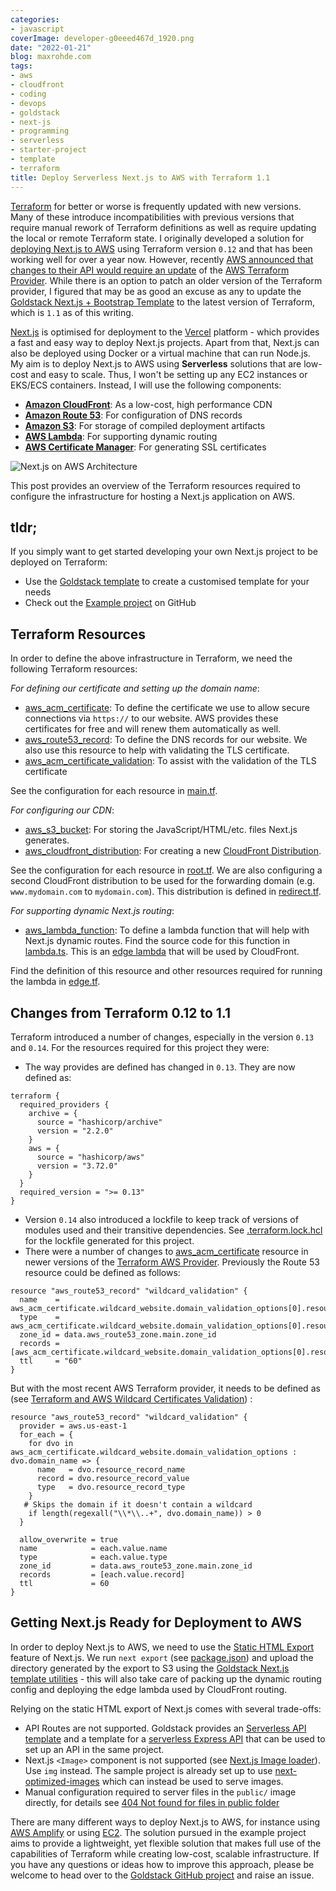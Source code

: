 ```yaml
---
categories:
- javascript
coverImage: developer-g0eeed467d_1920.png
date: "2022-01-21"
blog: maxrohde.com
tags:
- aws
- cloudfront
- coding
- devops
- goldstack
- next-js
- programming
- serverless
- starter-project
- template
- terraform
title: Deploy Serverless Next.js to AWS with Terraform 1.1
---
```


[Terraform](https://www.terraform.io/) for better or worse is frequently updated with new versions. Many of these introduce incompatibilities with previous versions that require manual rework of Terraform definitions as well as require updating the local or remote Terraform state. I originally developed a solution for [deploying Next.js to AWS](https://maxrohde.com/2021/01/30/deploy-next-js-to-aws/) using Terraform version `0.12` and that has been working well for over a year now. However, recently [AWS announced that changes to their API would require an update](https://github.com/goldstack/goldstack/issues/57) of the [AWS Terraform Provider](https://registry.terraform.io/providers/hashicorp/aws/latest/docs). While there is an option to patch an older version of the Terraform provider, I figured that may be as good an excuse as any to update the [Goldstack Next.js + Bootstrap Template](https://goldstack.party/templates/nextjs-bootstrap) to the latest version of Terraform, which is `1.1` as of this writing.

[Next.js](https://nextjs.org/) is optimised for deployment to the [Vercel](https://vercel.com/) platform - which provides a fast and easy way to deploy Next.js projects. Apart from that, Next.js can also be deployed using Docker or a virtual machine that can run Node.js. My aim is to deploy Next.js to AWS using **Serverless** solutions that are low-cost and easy to scale. Thus, I won't be setting up any EC2 instances or EKS/ECS containers. Instead, I will use the following components:

- [**Amazon CloudFront**](https://aws.amazon.com/cloudfront/): As a low-cost, high performance CDN
- [**Amazon Route 53**](https://aws.amazon.com/route53/): For configuration of DNS records
- [**Amazon S3**](https://aws.amazon.com/s3/): For storage of compiled deployment artifacts
- [**AWS Lambda**](https://aws.amazon.com/lambda/): For supporting dynamic routing
- [**AWS Certificate Manager**](https://aws.amazon.com/certificate-manager/): For generating SSL certificates

![Next.js on AWS Architecture](https://cdn.goldstack.party/img/202201/aws_next_js_architecture.svg)

This post provides an overview of the Terraform resources required to configure the infrastructure for hosting a Next.js application on AWS.

## tldr;

If you simply want to get started developing your own Next.js project to be deployed on Terraform:

- Use the [Goldstack template](https://goldstack.party/templates/nextjs-bootstrap) to create a customised template for your needs
- Check out the [Example project](https://github.com/mxro/nextjs_aws_terraform#readme) on GitHub

## Terraform Resources

In order to define the above infrastructure in Terraform, we need the following Terraform resources:

_For defining our certificate and setting up the domain name_:

- [aws_acm_certificate](https://registry.terraform.io/providers/hashicorp/aws/latest/docs/resources/acm_certificate): To define the certificate we use to allow secure connections via `https://` to our website. AWS provides these certificates for free and will renew them automatically as well.
- [aws_route53_record](https://registry.terraform.io/providers/hashicorp/aws/latest/docs/resources/route53_record): To define the DNS records for our website. We also use this resource to help with validating the TLS certificate.
- [aws_acm_certificate_validation](https://registry.terraform.io/providers/hashicorp/aws/latest/docs/resources/acm_certificate_validation): To assist with the validation of the TLS certificate

See the configuration for each resource in [main.tf](https://github.com/mxro/nextjs_aws_terraform/blob/master/packages/app-nextjs-bootstrap/infra/aws/main.tf).

_For configuring our CDN_:

- [aws_s3_bucket](https://registry.terraform.io/providers/hashicorp/aws/latest/docs/resources/s3_bucket): For storing the JavaScript/HTML/etc. files Next.js generates.
- [aws_cloudfront_distribution](https://registry.terraform.io/providers/hashicorp/aws/latest/docs/resources/cloudfront_distribution): For creating a new [CloudFront Distribution](https://docs.aws.amazon.com/AmazonCloudFront/latest/DeveloperGuide/distribution-working-with.html).

See the configuration for each resource in [root.tf](https://github.com/mxro/nextjs_aws_terraform/blob/master/packages/app-nextjs-bootstrap/infra/aws/root.tf). We are also configuring a second CloudFront distribution to be used for the forwarding domain (e.g. `www.mydomain.com` to `mydomain.com`). This distribution is defined in [redirect.tf](https://github.com/mxro/nextjs_aws_terraform/blob/master/packages/app-nextjs-bootstrap/infra/aws/redirect.tf).

_For supporting dynamic Next.js routing_:

- [aws_lambda_function](https://registry.terraform.io/providers/hashicorp/aws/latest/docs/resources/lambda_function): To define a lambda function that will help with Next.js dynamic routes. Find the source code for this function in [lambda.ts](https://github.com/mxro/nextjs_aws_terraform/blob/master/packages/app-nextjs-bootstrap/src/utils/routing/lambda.ts). This is an [edge lambda](https://aws.amazon.com/lambda/edge/) that will be used by CloudFront.

Find the definition of this resource and other resources required for running the lambda in [edge.tf](https://github.com/mxro/nextjs_aws_terraform/blob/master/packages/app-nextjs-bootstrap/infra/aws/edge.tf).

## Changes from Terraform 0.12 to 1.1

Terraform introduced a number of changes, especially in the version `0.13` and `0.14`. For the resources required for this project they were:

- The way provides are defined has changed in `0.13`. They are now defined as:

```hcl
terraform {
  required_providers {
    archive = {
      source = "hashicorp/archive"
      version = "2.2.0"
    }
    aws = {
      source = "hashicorp/aws"
      version = "3.72.0"
    }
  }
  required_version = ">= 0.13"
}
```

- Version `0.14` also introduced a lockfile to keep track of versions of modules used and their transitive dependencies. See [.terraform.lock.hcl](https://github.com/mxro/nextjs_aws_terraform/blob/master/packages/app-nextjs-bootstrap/infra/aws/.terraform.lock.hcl) for the lockfile generated for this project.
- There were a number of changes to [aws_acm_certificate](https://registry.terraform.io/providers/hashicorp/aws/latest/docs/resources/acm_certificate) resource in newer versions of the [Terraform AWS Provider](https://registry.terraform.io/providers/hashicorp/aws/latest). Previously the Route 53 resource could be defined as follows:

```hcl
resource "aws_route53_record" "wildcard_validation" {
  name    = aws_acm_certificate.wildcard_website.domain_validation_options[0].resource_record_name
  type    = aws_acm_certificate.wildcard_website.domain_validation_options[0].resource_record_type
  zone_id = data.aws_route53_zone.main.zone_id
  records = [aws_acm_certificate.wildcard_website.domain_validation_options[0].resource_record_value]
  ttl     = "60"
}
```

But with the most recent AWS Terraform provider, it needs to be defined as (see [Terraform and AWS Wildcard Certificates Validation](https://renehernandez.io/snippets/terraform-and-aws-wildcard-certificates-validation/)) :

```hcl
resource "aws_route53_record" "wildcard_validation" {
  provider = aws.us-east-1
  for_each = {
    for dvo in aws_acm_certificate.wildcard_website.domain_validation_options : dvo.domain_name => {
      name   = dvo.resource_record_name
      record = dvo.resource_record_value
      type   = dvo.resource_record_type
    }
   # Skips the domain if it doesn't contain a wildcard
    if length(regexall("\\*\\..+", dvo.domain_name)) > 0
  }

  allow_overwrite = true
  name            = each.value.name
  type            = each.value.type
  zone_id         = data.aws_route53_zone.main.zone_id
  records         = [each.value.record]
  ttl             = 60
}
```

## Getting Next.js Ready for Deployment to AWS

In order to deploy Next.js to AWS, we need to use the [Static HTML Export](https://nextjs.org/docs/advanced-features/static-html-export) feature of Next.js. We run `next export` (see [package.json](https://github.com/mxro/nextjs_aws_terraform/blob/master/packages/app-nextjs-bootstrap/package.json#L8)) and upload the directory generated by the export to S3 using the [Goldstack Next.js template utilities](https://www.npmjs.com/package/@goldstack/template-nextjs) - this will also take care of packing up the dynamic routing config and deploying the edge lambda used by CloudFront routing.

Relying on the static HTML export of Next.js comes with several trade-offs:

- API Routes are not supported. Goldstack provides an [Serverless API template](https://goldstack.party/templates/lambda-api) and a template for a [serverless Express API](https://goldstack.party/templates/express-lambda) that can be used to set up an API in the same project.
- Next.js `<Image>` component is not supported (see [Next.js Image loader](https://nextjs.org/docs/basic-features/image-optimization#loader)). Use `img` instead. The sample project is already set up to use [next-optimized-images](https://github.com/cyrilwanner/next-optimized-images) which can instead be used to serve images.
- Manual configuration required to server files in the `public/` image directly, for details see [404 Not found for files in public folder](https://docs.goldstack.party/docs/modules/app-nextjs#404-not-found-for-files-in-public-folder-1)

There are many different ways to deploy Next.js to AWS, for instance using [AWS Amplify](https://dev.to/aws/deploy-a-next-js-app-to-aws-amplify-3571) or using [EC2](https://medium.com/today-i-solved/how-to-deploy-next-js-on-aws-ec2-with-ssl-https-7980ec6fe8d3). The solution pursued in the example project aims to provide a lightweight, yet flexible solution that makes full use of the capabilities of Terraform while creating low-cost, scalable infrastructure. If you have any questions or ideas how to improve this approach, please be welcome to head over to the [Goldstack GitHub project](https://github.com/goldstack/goldstack#readme) and raise an issue.